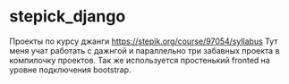 # stepick_django
Проекты по курсу джанги https://stepik.org/course/97054/syllabus
Тут меня учат работать с дажнгой и параллельно три забавных проекта в компилочку проектов. Так же используется простенький fronted на уровне подключения bootstrap.
